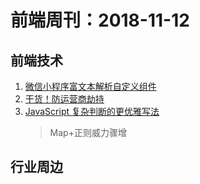 # 前端周刊：2018-11-12

## 前端技术

1. [微信小程序富文本解析自定义组件](https://github.com/icindy/wxParse)
2. [干货！防运营商劫持](https://juejin.im/post/5bea7eb4f265da612859a9e4)
3. [JavaScript 复杂判断的更优雅写法](https://juejin.im/post/5bdfef86e51d453bf8051bf8)
   > Map+正则威力骤增

## 行业周边
